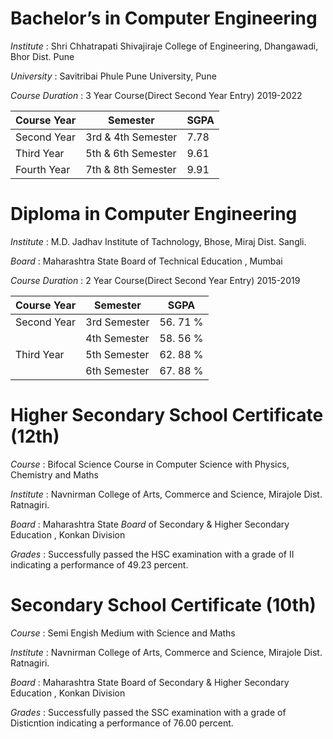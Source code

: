 # Bachelor’s in Computer Engineering

*Institute* : Shri Chhatrapati Shivajiraje College of Engineering, Dhangawadi, Bhor Dist. Pune

*University* : Savitribai Phule Pune University, Pune

*Course Duration* : 3 Year Course(Direct Second Year Entry) 2019-2022

| Course Year | Semester | SGPA |
| --- | --- | --- |
| Second Year | 3rd & 4th Semester | 7.78 |
| Third Year | 5th & 6th Semester | 9.61 |
| Fourth Year | 7th & 8th Semester | 9.91 |

# Diploma in Computer Engineering

*Institute* : M.D. Jadhav Institute of Tachnology, Bhose, Miraj Dist. Sangli.

*Board* : Maharashtra State Board of Technical Education , Mumbai

*Course Duration* : 2 Year Course(Direct Second Year Entry) 2015-2019

| Course Year | Semester | SGPA |
| --- | --- | --- |
| Second Year | 3rd Semester | 56. 71 % |
|     | 4th Semester | 58. 56 % |
| Third Year | 5th Semester | 62. 88 % |
|     | 6th Semester | 67. 88 % |

# Higher Secondary School Certificate (12th)

*Course* : Bifocal Science Course in Computer Science with Physics, Chemistry and Maths

*Institute* : Navnirman College of Arts, Commerce and Science, Mirajole Dist. Ratnagiri.

*Board* : Maharashtra State *Board* of Secondary & Higher Secondary Education , Konkan Division

*Grades* : Successfully passed the HSC examination with a grade of II indicating a performance of 49.23 percent.

# Secondary School Certificate (10th)

*Course* : Semi Engish Medium with Science and Maths

*Institute* : Navnirman College of Arts, Commerce and Science, Mirajole Dist. Ratnagiri.

*Board* : Maharashtra State Board of Secondary & Higher Secondary Education , Konkan Division

*Grades* : Successfully passed the SSC examination with a grade of Disticntion indicating a performance of 76.00 percent.
